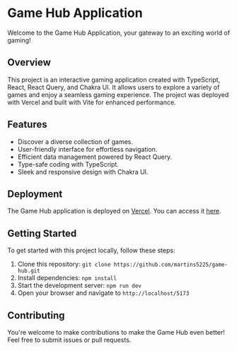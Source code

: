 # Game Hub Application

Welcome to the Game Hub Application, your gateway to an exciting world of gaming!

## Overview

This project is an interactive gaming application created with TypeScript, React, React Query, and Chakra UI. It allows users to explore a variety of games and enjoy a seamless gaming experience. The project was deployed with Vercel and built with Vite for enhanced performance.

## Features

- Discover a diverse collection of games.
- User-friendly interface for effortless navigation.
- Efficient data management powered by React Query.
- Type-safe coding with TypeScript.
- Sleek and responsive design with Chakra UI.

## Deployment

The Game Hub application is deployed on [Vercel](https://vercel.com/). You can access it [here](https://game-hub-three-opal.vercel.app/).

## Getting Started

To get started with this project locally, follow these steps:

1. Clone this repository: `git clone https://github.com/martins5225/game-hub.git`
2. Install dependencies: `npm install`
3. Start the development server: `npm run dev`
4. Open your browser and navigate to `http://localhost/5173`

## Contributing

 You're welcome to make contributions to make the Game Hub even better! Feel free to submit issues or pull requests.

